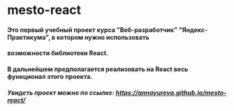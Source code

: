 # mesto-react

#### Это первый учебный проект курса "Веб-разработчик" "Яндекс-Практикума", в котором нужно использовать
#### возможности библиотеки React.


#### В дальнейшем предполагается реализовать на React весь функционал этого проекта.


##### *Увидеть проект можно по ссылке: https://annayureva.github.io/mesto-react/*